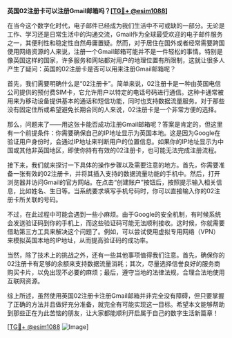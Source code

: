 **英国02注册卡可以注册Gmail邮箱吗？[[TG💪+ @esim1088](https://t.me/s/esim1088)]**

在当今这个数字化时代，电子邮件已经成为我们生活中不可或缺的一部分。无论是工作、学习还是日常生活中的沟通交流，Gmail作为全球最受欢迎的电子邮件服务之一，其便利性和稳定性自然毋庸置疑。然而，对于居住在国外或者经常需要跨国使用网络资源的人来说，注册一个Gmail邮箱可能并不是一件轻松的事情。特别是像英国这样的国家，许多服务和网站都对用户的地理位置有所限制，这就让很多人产生了疑问：英国的02注册卡是否可以用来注册Gmail邮箱呢？

首先，我们需要明确什么是“02注册卡”。简单来说，02注册卡是一种由英国电信公司提供的预付费SIM卡，它允许用户以特定的电话号码进行通信。这种卡通常被用来为移动设备提供基本的通话和短信功能，同时也支持数据流量服务。对于那些没有固定住所或希望避免长期合同的人来说，02注册卡是一个非常方便的选择。

那么，问题来了——用这张卡能否成功注册Gmail邮箱呢？答案是肯定的，但这里有一个前提条件：你需要确保自己的IP地址显示为英国本地。这是因为Google在验证用户身份时，会通过IP地址来判断用户的位置信息。如果你的IP地址显示为中国或其他非英国地区，即使你持有有效的02注册卡，也可能无法完成注册流程。

接下来，我们就来探讨一下具体的操作步骤以及需要注意的地方。首先，你需要准备一张有效的02注册卡，并将其插入支持的数据流量功能的手机中。然后，打开浏览器并访问Gmail的官方网站。在点击“创建账户”按钮后，按照提示输入相关信息，比如姓名、生日等。当系统要求填写手机号码时，你可以直接输入你的02注册卡所关联的号码。

不过，在此过程中可能会遇到一些小麻烦。由于Google的安全机制，有时候系统会发送验证码到你的手机上，而这些验证码可能无法顺利接收。这时候，你就需要借助第三方工具来解决这个问题了。例如，可以尝试使用虚拟专用网络（VPN）来模拟英国本地的IP地址，从而提高验证码的成功率。

当然，除了技术上的挑战之外，还有一些其他事项值得我们注意。首先，确保你的02注册卡有足够的余额来支持数据流量消耗；其次，尽量选择信誉良好的服务商购买卡片，以免出现不必要的麻烦；最后，遵守当地的法律法规，合理合法地使用互联网资源。

综上所述，虽然使用英国02注册卡注册Gmail邮箱并非完全没有障碍，但只要掌握了正确的方法并且做好充分准备，就完全有可能实现这一目标。希望本文能够帮助到那些正在为此苦恼的朋友，让大家都能顺利开启属于自己的数字生活新篇章！

[[TG💪+ @esim1088](https://t.me/s/esim1088) ![Image](https://i.postimg.cc/4NQfJmqS/Snipaste-2025-05-13-00-14-12.png)]